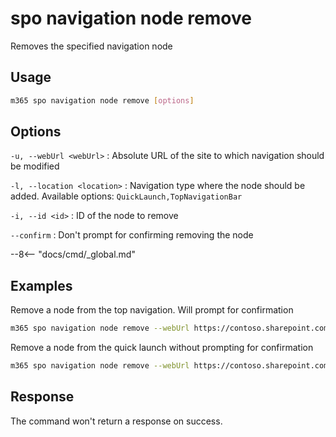 # spo navigation node remove

Removes the specified navigation node

## Usage

```sh
m365 spo navigation node remove [options]
```

## Options

`-u, --webUrl <webUrl>`
: Absolute URL of the site to which navigation should be modified

`-l, --location <location>`
: Navigation type where the node should be added. Available options: `QuickLaunch,TopNavigationBar`

`-i, --id <id>`
: ID of the node to remove

`--confirm`
: Don't prompt for confirming removing the node

--8<-- "docs/cmd/_global.md"

## Examples

Remove a node from the top navigation. Will prompt for confirmation

```sh
m365 spo navigation node remove --webUrl https://contoso.sharepoint.com/sites/team-a --location TopNavigationBar --id 2003
```

Remove a node from the quick launch without prompting for confirmation

```sh
m365 spo navigation node remove --webUrl https://contoso.sharepoint.com/sites/team-a --location QuickLaunch --id 2003 --confirm
```

## Response

The command won't return a response on success.
